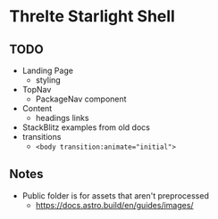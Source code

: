 # Threlte Starlight Shell

## TODO

- Landing Page
  - styling
- TopNav
  - PackageNav component
- Content
  - headings links
- StackBlitz examples from old docs
- transitions
  - `<body transition:animate="initial">`

## Notes

- Public folder is for assets that aren't preprocessed
  - https://docs.astro.build/en/guides/images/
